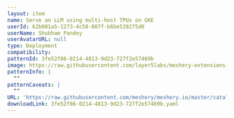 ```yaml
---
layout: item
name: Serve an LLM using multi-host TPUs on GKE
userId: 62b081a5-1273-4c58-807f-b6be539275d0
userName: Shubham Pandey
userAvatarURL: null
type: Deployment
compatibility: 
patternId: 3fe52f86-0214-4813-9d23-727f2e57469b
image: https://raw.githubusercontent.com/layer5labs/meshery-extensions-packages/master/action-assets/design-assets/3fe52f86-0214-4813-9d23-727f2e57469b-light.png,https://raw.githubusercontent.com/layer5labs/meshery-extensions-packages/master/action-assets/design-assets/3fe52f86-0214-4813-9d23-727f2e57469b-dark.png
patternInfo: |
  ""
patternCaveats: |
  ""
URL: 'https://raw.githubusercontent.com/meshery/meshery.io/master/catalog/3fe52f86-0214-4813-9d23-727f2e57469b.yaml'
downloadLink: 3fe52f86-0214-4813-9d23-727f2e57469b.yaml
---
```

